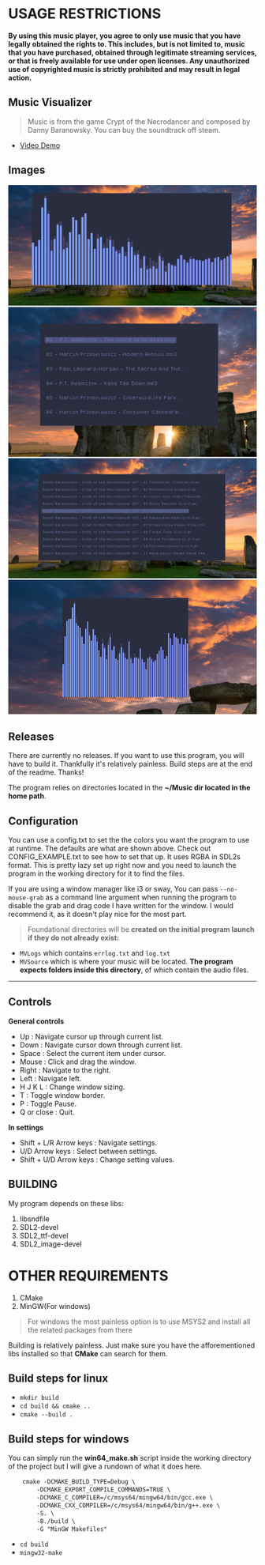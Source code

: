 
# USAGE RESTRICTIONS
 
**By using this music player, you agree to only use music that you have legally obtained the rights to. This includes, but is not limited to, music that you have purchased, obtained through legitimate streaming services, or that is freely available for use under open licenses. Any unauthorized use of copyrighted music is strictly prohibited and may result in legal action.**

## Music Visualizer
> Music is from the game Crypt of the Necrodancer and composed by Danny Baranowsky. You can buy the soundtrack off steam. 
- [Video Demo](https://www.youtube.com/watch?v=6UWzQOlIfTw)

## Images
![Image](example/example_desktop_1.png)
![Image](example/example_desktop_2.png)
![Image](example/example_desktop_3.png)
![Image](example/example_desktop_4.png)

## Releases
There are currently no releases. If you want to use this program, you will have to build it. Thankfully it's relatively painless. Build steps are at the end of the readme. Thanks!
 
The program relies on directories located in the **~/Music dir located in the home path**.


## Configuration
You can use a config.txt to set the the colors you want the program to use at runtime. The defaults are what are shown above. Check out CONFIG_EXAMPLE.txt to see how to set that up. It uses RGBA in SDL2s format. This is pretty lazy set up right now and you need to launch the program in the working directory for it to find the files.

If you are using a window manager like i3 or sway, You can pass ```--no-mouse-grab``` as a command line argument when running the program to disable the grab and drag code I have written for the window. I would recommend it, as it doesn't play nice for the most part.

> Foundational directories will be **created on the initial program launch if they do not already exist:**
- ```MVLogs``` which contains ```errlog.txt``` and ```log.txt```
- ```MVSource``` which is where your music will be located. **The program expects folders inside this directory**, of which contain the audio files.
---


## Controls
**General controls**

- Up : Navigate cursor up through current list.
- Down : Navigate cursor down through current list.
- Space : Select the current item under cursor.
- Mouse : Click and drag the window.
- Right : Navigate to the right.
- Left : Navigate left.
- H J K L : Change window sizing.
- T : Toggle window border.
- P : Toggle Pause.
- Q or close : Quit.

**In settings**
- Shift + L/R Arrow keys : Navigate settings.
- U/D Arrow keys : Select between settings.
- Shift + U/D Arrow keys : Change setting values.

## BUILDING
My program depends on these libs:

1. libsndfile
2. SDL2-devel
3. SDL2_ttf-devel
4. SDL2_image-devel

# OTHER REQUIREMENTS
1. CMake
2. MinGW(For windows)

> For windows the most painless option is to use MSYS2 and install all the related packages from there

Building is relatively painless. Just make sure you have the afforementioned libs installed so that **CMake** can search for them.

## Build steps for linux
- ```mkdir build```
- ```cd build && cmake ..```
- ```cmake --build .```

## Build steps for windows
You can simply run the **win64_make.sh** script inside the working directory of the project but I will give a rundown of what it does here.

```
    cmake -DCMAKE_BUILD_TYPE=Debug \
        -DCMAKE_EXPORT_COMPILE_COMMANDS=TRUE \
        -DCMAKE_C_COMPILER=/c/msys64/mingw64/bin/gcc.exe \
        -DCMAKE_CXX_COMPILER=/c/msys64/mingw64/bin/g++.exe \
        -S. \
        -B./build \
        -G "MinGW Makefiles"
```


- ```cd build```
- ```mingw32-make```







